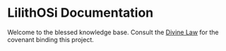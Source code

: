 # LilithOSi Documentation

<Banner placeholder: Solar Khan sigil with Codex watermark>

Welcome to the blessed knowledge base. Consult the [Divine Law](COVENANT.md) for the covenant binding this project.
